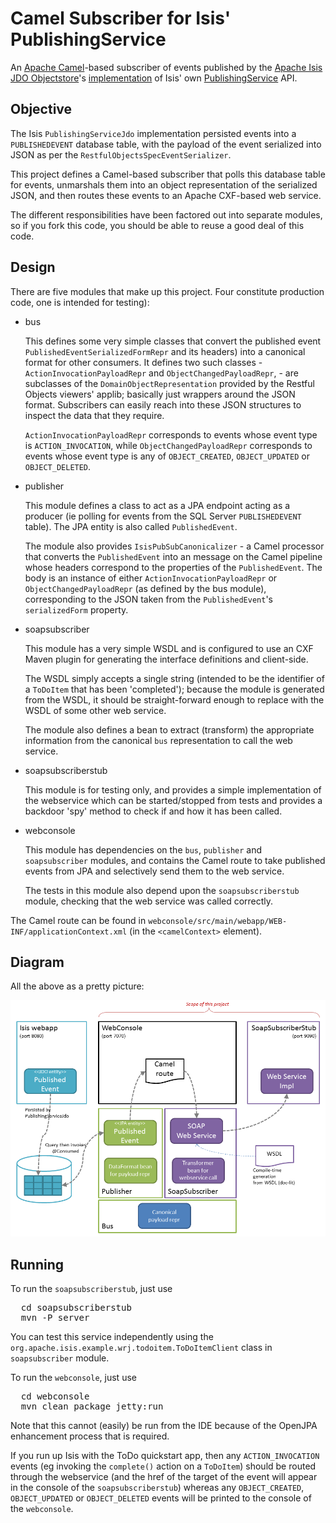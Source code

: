 Camel Subscriber for Isis' PublishingService
===============================

An [Apache Camel](http://camel.apache.org)-based subscriber of events published by the [Apache Isis](http://isis.apache.org) [JDO Objectstore](http://isis.apache.org/components/objectstores/jdo/about.html)'s [implementation](http://isis.apache.org/components/objectstores/jdo/publishing-service-jdo.html) of Isis' own [PublishingService](http://isis.apache.org/core/services/publishing-service.html) API.


## Objective

The Isis `PublishingServiceJdo` implementation persisted events into a `PUBLISHEDEVENT` database table, with the payload of the event serialized into JSON as per the `RestfulObjectsSpecEventSerializer`.

This project defines a Camel-based subscriber that polls this database table for events, unmarshals them into an object representation of the serialized JSON, and then routes these events to an Apache CXF-based web service.

The different responsibilities have been factored out into separate modules, so if you fork this code, you should be able to reuse a good deal of this code.

## Design

There are five modules that make up this project.  Four constitute production code, one is intended for testing):

  
* bus

  This defines some very simple classes that convert the published event `PublishedEventSerializedFormRepr` and its headers) into a canonical format for other consumers.  It defines two such classes - `ActionInvocationPayloadRepr` and `ObjectChangedPayloadRepr`, - are subclasses of the `DomainObjectRepresentation` provided by the Restful Objects viewers' applib; basically just wrappers around the
  JSON format.  Subscribers can easily reach into these JSON structures to 
  inspect the data that they require.

  `ActionInvocationPayloadRepr` corresponds to events whose event type is `ACTION_INVOCATION`, while `ObjectChangedPayloadRepr` corresponds to events whose event type is any of `OBJECT_CREATED`, `OBJECT_UPDATED` or `OBJECT_DELETED`.

* publisher

  This module defines a class to act as a JPA endpoint acting as a producer (ie polling for events from the SQL Server `PUBLISHEDEVENT` table).  The JPA entity is also called `PublishedEvent`.

  The module also provides `IsisPubSubCanonicalizer` - a Camel processor that converts the `PublishedEvent` into an message on the Camel pipeline whose headers correspond to the properties of the `PublishedEvent`.  The body is an instance of either `ActionInvocationPayloadRepr` or `ObjectChangedPayloadRepr` (as defined by the bus module), corresponding to the JSON taken from the `PublishedEvent`'s `serializedForm` property.

* soapsubscriber

  This module has a very simple WSDL and is configured to use an CXF Maven plugin for generating the interface definitions and client-side.

  The WSDL simply accepts a single string (intended to be the identifier of a `ToDoItem` that has been 'completed'); because the module is generated from the
  WSDL, it should be straight-forward enough to replace with the WSDL of some other web service.

  The module also defines a bean to extract (transform) the appropriate information from the canonical `bus` representation to call the web service.

* soapsubscriberstub

  This module is for testing only, and provides a simple implementation of the webservice which can be started/stopped from tests and provides a backdoor
  'spy' method to check if and how it has been called.  

* webconsole

  This module has dependencies on the `bus`, `publisher` and `soapsubscriber` modules, and contains the Camel route to take published events from JPA and selectively send them to the web service.

  The tests in this module also depend upon the `soapsubscriberstub` module,
  checking that the web service was called correctly.

The Camel route can be found in `webconsole/src/main/webapp/WEB-INF/applicationContext.xml` (in the `<camelContext>` element).


## Diagram

All the above as a pretty picture:

![](doc/sketch.png)



## Running

To run the `soapsubscriberstub`, just use

<pre>
  cd soapsubscriberstub
  mvn -P server
</pre>

You can test this service independently using the `org.apache.isis.example.wrj.todoitem.ToDoItemClient` class in `soapsubscriber` module.


To run the `webconsole`, just use

<pre>
  cd webconsole
  mvn clean package jetty:run
</pre>

Note that this cannot (easily) be run from the IDE because of the OpenJPA enhancement process that is required.


If you run up Isis with the ToDo quickstart app, then any `ACTION_INVOCATION` events (eg invoking the `complete()` action on a `ToDoItem`) should be routed through the webservice (and the href of the target of the event will appear in the console of the `soapsubscriberstub`) whereas any `OBJECT_CREATED`, `OBJECT_UPDATED` or `OBJECT_DELETED` events will be printed to the console of the `webconsole`.

